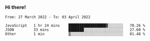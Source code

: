 ### Hi there!

<!--START_SECTION:waka-->

```text
From: 27 March 2022 - To: 03 April 2022

JavaScript   1 hr 24 mins    █████████████████▓░░░░░░░   70.26 %
JSON         33 mins         ███████░░░░░░░░░░░░░░░░░░   27.60 %
Other        1 min           ▒░░░░░░░░░░░░░░░░░░░░░░░░   01.48 %
```

<!--END_SECTION:waka-->
